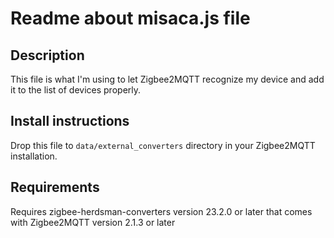 # Readme about misaca.js file

## Description

This file is what I'm using to let Zigbee2MQTT recognize my device and add it to the list of devices properly.

## Install instructions

Drop this file to `data/external_converters` directory in your Zigbee2MQTT installation.

## Requirements

Requires zigbee-herdsman-converters version 23.2.0 or later that comes with Zigbee2MQTT version 2.1.3 or later